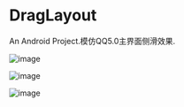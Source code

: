 DragLayout
==========

An Android Project.模仿QQ5.0主界面侧滑效果.

![image](https://github.com/BlueMor/DragLayout/screenshots/1.jpg)

![image](https://github.com/BlueMor/DragLayout/screenshots/2.jpg)

![image](https://github.com/BlueMor/DragLayout/screenshots/3.jpg)

